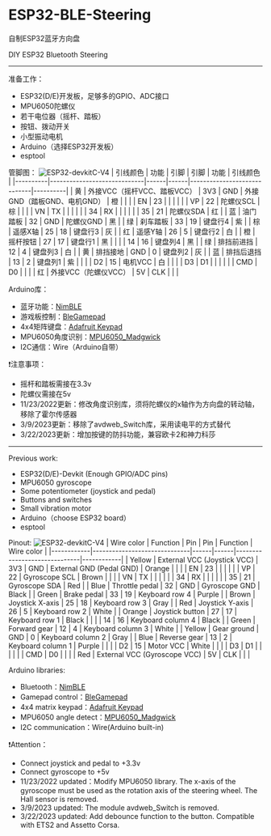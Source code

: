 # ESP32-BLE-Steering
自制ESP32蓝牙方向盘

DIY ESP32 Bluetooth Steering

<hr/>

准备工作：
* ESP32(D/E)开发板，足够多的GPIO、ADC接口
* MPU6050陀螺仪
* 若干电位器（摇杆、踏板）
* 按钮、拨动开关
* 小型振动电机
* Arduino（选择ESP32开发板）
* esptool

管脚图：
![ESP32-devkitC-V4](https://docs.espressif.com/projects/esp-idf/en/v5.1/esp32/_images/esp32-devkitC-v4-pinout.png "ESP32-devkitC-V4")
| 引线颜色 | 功能                        | 引脚 | 引脚 | 功能                        | 引线颜色 |
|----------|-----------------------------|------|------|-----------------------------|----------|
| 黄       | 外接VCC（摇杆VCC、踏板VCC） | 3V3  | GND  | 外接GND（踏板GND、电机GND） | 橙       |
|          |                             | EN   | 23   |                             |          |
|          |                             | VP   | 22   | 陀螺仪SCL                   | 棕       |
|          |                             | VN   | TX   |                             |          |
|          |                             | 34   | RX   |                             |          |
|          |                             | 35   | 21   | 陀螺仪SDA                   | 红       |
| 蓝       | 油门踏板                    | 32   | GND  | 陀螺仪GND                   | 黑       |
| 绿       | 刹车踏板                    | 33   | 19   | 键盘行4                     | 紫       |
| 棕       | 遥感X轴                     | 25   | 18   | 键盘行3                     | 灰       |
| 红       | 遥感Y轴                     | 26   | 5    | 键盘行2                     | 白       |
| 橙       | 摇杆按钮                    | 27   | 17   | 键盘行1                     | 黑       |
|          |                             | 14   | 16   | 键盘列4                     | 黑       |
| 绿       | 排挡前进挡                  | 12   | 4    | 键盘列3                     | 白       |
| 黄       | 排挡接地                    | GND  | 0    | 键盘列2                     | 灰       |
| 蓝       | 排挡后退挡                  | 13   | 2    | 键盘列1                     | 紫       |
|          |                             | D2   | 15   | 电机VCC                     | 白       |
|          |                             | D3   | D1   |                             |          |
|          |                             | CMD  | D0   |                             |          |
| 红       | 外接VCC（陀螺仪VCC）        | 5V   | CLK  |                             |          |


Arduino库：
* 蓝牙功能：[NimBLE](https://github.com/h2zero/NimBLE-Arduino)
* 游戏板控制：[BleGamepad](https://github.com/lemmingDev/ESP32-BLE-Gamepad)
* 4x4矩阵键盘：[Adafruit Keypad](https://github.com/adafruit/Adafruit_Keypad)
* MPU6050角度识别：[MPU6050_Madgwick](https://github.com/baohuiming/madgwick_steer)
* I2C通信：Wire（Arduino自带）

❗注意事项：
* 摇杆和踏板需接在3.3v
* 陀螺仪需接在5v
* 11/23/2022更新：修改角度识别库，须将陀螺仪的x轴作为方向盘的转动轴，移除了霍尔传感器
* 3/9/2023更新：移除了avdweb_Switch库，采用读电平的方式替代
* 3/22/2023更新：增加按键的防抖功能，兼容欧卡2和神力科莎


<hr/>

Previous work:
* ESP32(D/E)-Devkit (Enough GPIO/ADC pins)
* MPU6050 gyroscope
* Some potentiometer (joystick and pedal)
* Buttons and switches
* Small vibration motor
* Arduino（choose ESP32 board）
* esptool

Pinout:
![ESP32-devkitC-V4](https://docs.espressif.com/projects/esp-idf/en/v5.1/esp32/_images/esp32-devkitC-v4-pinout.png "ESP32-devkitC-V4")
| Wire color | Function                     | Pin  | Pin  | Function                     | Wire color |
|------------|------------------------------|------|------|------------------------------|------------|
| Yellow     | External VCC (Joystick VCC)    | 3V3  | GND  | External GND (Pedal GND)     | Orange     |
|            |                              | EN   | 23   |                              |            |
|            |                              | VP   | 22   | Gyroscope SCL                | Brown      |
|            |                              | VN   | TX   |                              |            |
|            |                              | 34   | RX   |                              |            |
|            |                              | 35   | 21   | Gyroscope SDA                | Red        |
| Blue       | Throttle pedal               | 32   | GND  | Gyroscope GND                | Black      |
| Green      | Brake pedal                  | 33   | 19   | Keyboard row 4               | Purple     |
| Brown      | Joystick X-axis              | 25   | 18   | Keyboard row 3               | Gray       |
| Red        | Joystick Y-axis              | 26   | 5    | Keyboard row 2               | White      |
| Orange     | Joystick button              | 27   | 17   | Keyboard row 1               | Black      |
|            |                              | 14   | 16   | Keyboard column 4            | Black      |
| Green      | Forward gear                 | 12   | 4    | Keyboard column 3            | White      |
| Yellow     | Gear ground                  | GND  | 0    | Keyboard column 2            | Gray       |
| Blue       | Reverse gear                 | 13   | 2    | Keyboard column 1            | Purple     |
|            |                              | D2   | 15   | Motor VCC                    | White      |
|            |                              | D3   | D1   |                              |            |
|            |                              | CMD  | D0   |                              |            |
| Red        | External VCC (Gyroscope VCC) | 5V   | CLK  |                              |            |


Arduino libraries:
* Bluetooth：[NimBLE](https://github.com/h2zero/NimBLE-Arduino)
* Gamepad control：[BleGamepad](https://github.com/lemmingDev/ESP32-BLE-Gamepad)
* 4x4 matrix keypad：[Adafruit Keypad](https://github.com/adafruit/Adafruit_Keypad)
* MPU6050 angle detect：[MPU6050_Madgwick](https://github.com/baohuiming/madgwick_steer)
* I2C communication：Wire(Arduino built-in)

❗Attention：
* Connect joystick and pedal to +3.3v
* Connect gyroscope to +5v
* 11/23/2022 updated：Modify MPU6050 library. The x-axis of the gyroscope must be used as the rotation axis of the steering wheel. The Hall sensor is removed.
* 3/9/2023 updated: The module avdweb_Switch is removed.
* 3/22/2023 updated: Add debounce function to the button. Compatible with ETS2 and Assetto Corsa.
